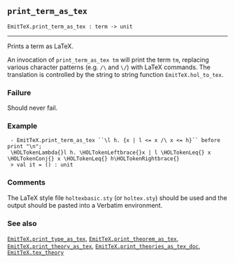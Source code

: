 ## `print_term_as_tex`

``` hol4
EmitTeX.print_term_as_tex : term -> unit
```

------------------------------------------------------------------------

Prints a term as LaTeX.

An invocation of `print_term_as_tex tm` will print the term `tm`,
replacing various character patterns (e.g. `/\` and `\/`) with LaTeX
commands. The translation is controlled by the string to string function
`EmitTeX.hol_to_tex`.

### Failure

Should never fail.

### Example

``` hol4
 - EmitTeX.print_term_as_tex ``\l h. {x | l <= x /\ x <= h}`` before print "\n";
 \HOLTokenLambda{}l h. \HOLTokenLeftbrace{}x | l \HOLTokenLeq{} x \HOLTokenConj{} x \HOLTokenLeq{} h\HOLTokenRightbrace{}
 > val it = () : unit
```

### Comments

The LaTeX style file `holtexbasic.sty` (or `holtex.sty`) should be used
and the output should be pasted into a Verbatim environment.

### See also

[`EmitTeX.print_type_as_tex`](#EmitTeX.print_type_as_tex),
[`EmitTeX.print_theorem_as_tex`](#EmitTeX.print_theorem_as_tex),
[`EmitTeX.print_theory_as_tex`](#EmitTeX.print_theory_as_tex),
[`EmitTeX.print_theories_as_tex_doc`](#EmitTeX.print_theories_as_tex_doc),
[`EmitTeX.tex_theory`](#EmitTeX.tex_theory)

